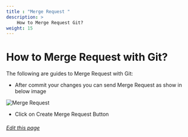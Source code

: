 ```yaml
---
title : "Merge Request "
description: >
    How to Merge Request Git?
weight: 15
---
```

# How to Merge Request with Git?

The following are guides to Merge Request with Git:


* After commit your changes you can send Merge Request as show in below image

 ![Merge Request](/images/documentation/merge-request.PNG)

* Click on Create Merge Request Button

###### [Edit this page](https://git.navylinux.org/website/navylinux-org/-/blob/main/content/wiki/developer-guide/merge-request.md)